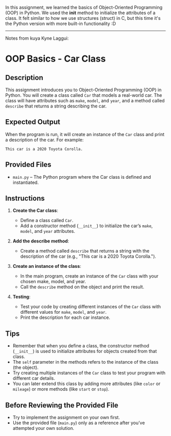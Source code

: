 In this assignment, we learned the basics of Object-Oriented Programming (OOP) in Python. We used the __init__ method to initialize the attributes of a class. It felt similar to how we use structures (struct) in C, but this time it's the Python version with more built-in functionality :D

---

Notes from kuya Kyne Laggui:
# OOP Basics - Car Class

## Description

This assignment introduces you to Object-Oriented Programming (OOP) in Python. You will create a class called `Car` that models a real-world car. The class will have attributes such as `make`, `model`, and `year`, and a method called `describe` that returns a string describing the car.

## Expected Output

When the program is run, it will create an instance of the `Car` class and print a description of the car. For example:

```
This car is a 2020 Toyota Corolla.
```

## Provided Files

- `main.py` – The Python program where the Car class is defined and instantiated.

## Instructions

1. **Create the Car class**:

   - Define a class called `Car`.
   - Add a constructor method (`__init__`) to initialize the car’s `make`, `model`, and `year` attributes.

2. **Add the describe method**:

   - Create a method called `describe` that returns a string with the description of the car (e.g., "This car is a 2020 Toyota Corolla.").

3. **Create an instance of the class**:

   - In the main program, create an instance of the `Car` class with your chosen make, model, and year.
   - Call the `describe` method on the object and print the result.

4. **Testing**:
   - Test your code by creating different instances of the `Car` class with different values for `make`, `model`, and `year`.
   - Print the description for each car instance.

## Tips

- Remember that when you define a class, the constructor method (`__init__`) is used to initialize attributes for objects created from that class.
- The `self` parameter in the methods refers to the instance of the class (the object).
- Try creating multiple instances of the `Car` class to test your program with different car details.
- You can later extend this class by adding more attributes (like `color` or `mileage`) or more methods (like `start` or `stop`).

## Before Reviewing the Provided File

- Try to implement the assignment on your own first.
- Use the provided file (`main.py`) only as a reference after you’ve attempted your own solution.